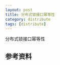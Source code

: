 ```yaml
---
layout: post
title: 分布式锁接口幂等性
category: distribute
tags: [distribute]
---
```


分布式锁接口幂等性

## 参考资料

## 
